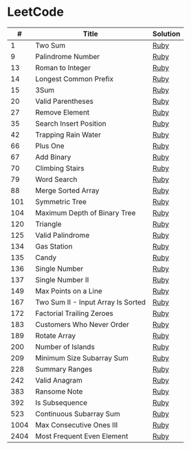 # LeetCode

| # | Title | Solution |
|---| ----- | -------- |
|    1 | Two Sum                            | [Ruby](./ruby_solutions/1_two_sum.rb)                         |
|    9 | Palindrome Number                  | [Ruby](./ruby_solutions/9_palindrome_number.rb)               |
|   13 | Roman to Integer                   | [Ruby](./ruby_solutions/13_roman_to_integer.rb)               |
|   14 | Longest Common Prefix              | [Ruby](./ruby_solutions/14_longest_common_prefix.rb)          |
|   15 | 3Sum                               | [Ruby](./ruby_solutions/15_3sum.rb)                           |
|   20 | Valid Parentheses                  | [Ruby](./ruby_solutions/20_valid_parentheses.rb)              |
|   27 | Remove Element                     | [Ruby](./ruby_solutions/27_remove_element.rb)                 |
|   35 | Search Insert Position             | [Ruby](./ruby_solutions/35_search_insert_position.rb)         |
|   42 | Trapping Rain Water                | [Ruby](./ruby_solutions/42_trapping_rain_water.rb)            |
|   66 | Plus One                           | [Ruby](./ruby_solutions/66_plus_one.rb)                       |
|   67 | Add Binary                         | [Ruby](./ruby_solutions/67_add_binary.rb)                     |
|   70 | Climbing Stairs                    | [Ruby](./ruby_solutions/70_climbing_stairs.rb)                |
|   79 | Word Search                        | [Ruby](./ruby_solutions/79_word_search.rb)                    |
|   88 | Merge Sorted Array                 | [Ruby](./ruby_solutions/88_merge_sorted_array.rb)             |
|  101 | Symmetric Tree                     | [Ruby](./ruby_solutions/101_symmetric_tree.rb)                |
|  104 | Maximum Depth of Binary Tree       | [Ruby](./ruby_solutions/104_maximum_depth_of_binary_tree.rb)  |
|  120 | Triangle                           | [Ruby](./ruby_solutions/120_triangle.rb)                      |
|  125 | Valid Palindrome                   | [Ruby](./ruby_solutions/125_valid_palindrome.rb)              |
|  134 | Gas Station                        | [Ruby](./ruby_solutions/134_gas_station.rb)                   |
|  135 | Candy                              | [Ruby](./ruby_solutions/135_candy.rb)                         |
|  136 | Single Number                      | [Ruby](./ruby_solutions/136_single_number.rb)                 |
|  137 | Single Number II                   | [Ruby](./ruby_solutions/137_single_number_ii.rb)              |
|  149 | Max Points on a Line               | [Ruby](./ruby_solutions/149_max_points_on_a_line.rb)          |
|  167 | Two Sum II - Input Array Is Sorted | [Ruby](./ruby_solutions/167_two_sum_ii.rb)                    |
|  172 | Factorial Trailing Zeroes          | [Ruby](./ruby_solutions/172_factorial_trailing_zeroes.rb)     |
|  183 | Customers Who Never Order          | [Ruby](./ruby_solutions/183_customers_who_never_order.rb)     |
|  189 | Rotate Array                       | [Ruby](./ruby_solutions/189_rotate_array.rb)                  |
|  200 | Number of Islands                  | [Ruby](./ruby_solutions/200_number_of_islands.rb)             |
|  209 | Minimum Size Subarray Sum          | [Ruby](./ruby_solutions/209_minimum_size_subarray_sum.rb)     |
|  228 | Summary Ranges                     | [Ruby](./ruby_solutions/228_summary_ranges.rb)                |
|  242 | Valid Anagram                      | [Ruby](./ruby_solutions/242_valid_anagram.rb)                 |
|  383 | Ransome Note                       | [Ruby](./ruby_solutions/383_ransom_note.rb)                   |
|  392 | Is Subsequence                     | [Ruby](./ruby_solutions/392_is_subsequence.rb)                |
|  523 | Continuous Subarray Sum            | [Ruby](./ruby_solutions/523_continuous_subarray_sum.rb)       |
| 1004 | Max Consecutive Ones III           | [Ruby](./ruby_solutions/1004_max_consecutive_ones_iii.rb)     |
| 2404 | Most Frequent Even Element         | [Ruby](./ruby_solutions/2404_most_frequent_even_element.rb)   |